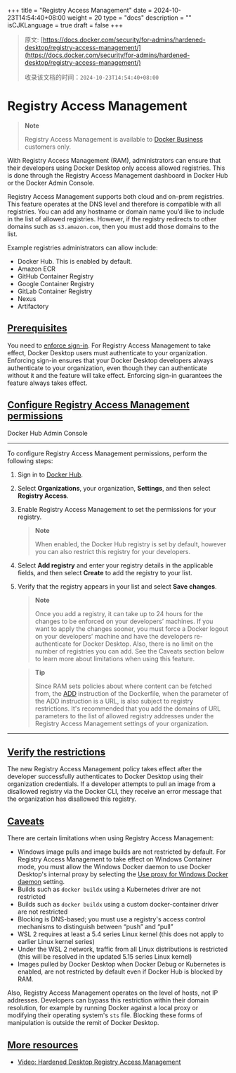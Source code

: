 +++
title = "Registry Access Management"
date = 2024-10-23T14:54:40+08:00
weight = 20
type = "docs"
description = ""
isCJKLanguage = true
draft = false
+++

> 原文: [https://docs.docker.com/security/for-admins/hardened-desktop/registry-access-management/](https://docs.docker.com/security/for-admins/hardened-desktop/registry-access-management/)
>
> 收录该文档的时间：`2024-10-23T14:54:40+08:00`

# Registry Access Management

> **Note**
>
> 
>
> Registry Access Management is available to [Docker Business](https://docs.docker.com/subscription/core-subscription/details/) customers only.

With Registry Access Management (RAM), administrators can ensure that their developers using Docker Desktop only access allowed registries. This is done through the Registry Access Management dashboard in Docker Hub or the Docker Admin Console.

Registry Access Management supports both cloud and on-prem registries. This feature operates at the DNS level and therefore is compatible with all registries. You can add any hostname or domain name you’d like to include in the list of allowed registries. However, if the registry redirects to other domains such as `s3.amazon.com`, then you must add those domains to the list.

Example registries administrators can allow include:

- Docker Hub. This is enabled by default.
- Amazon ECR
- GitHub Container Registry
- Google Container Registry
- GitLab Container Registry
- Nexus
- Artifactory

## [Prerequisites](https://docs.docker.com/security/for-admins/hardened-desktop/registry-access-management/#prerequisites)

You need to [enforce sign-in](https://docs.docker.com/security/for-admins/enforce-sign-in/). For Registry Access Management to take effect, Docker Desktop users must authenticate to your organization. Enforcing sign-in ensures that your Docker Desktop developers always authenticate to your organization, even though they can authenticate without it and the feature will take effect. Enforcing sign-in guarantees the feature always takes effect.

## [Configure Registry Access Management permissions](https://docs.docker.com/security/for-admins/hardened-desktop/registry-access-management/#configure-registry-access-management-permissions)

Docker Hub Admin Console

------

To configure Registry Access Management permissions, perform the following steps:

1. Sign in to [Docker Hub](https://hub.docker.com/).

2. Select **Organizations**, your organization, **Settings**, and then select **Registry Access**.

3. Enable Registry Access Management to set the permissions for your registry.

   > **Note**
   >
   > 
   >
   > When enabled, the Docker Hub registry is set by default, however you can also restrict this registry for your developers.

4. Select **Add registry** and enter your registry details in the applicable fields, and then select **Create** to add the registry to your list.

5. Verify that the registry appears in your list and select **Save changes**.

   > **Note**
   >
   > 
   >
   > Once you add a registry, it can take up to 24 hours for the changes to be enforced on your developers’ machines. If you want to apply the changes sooner, you must force a Docker logout on your developers’ machine and have the developers re-authenticate for Docker Desktop. Also, there is no limit on the number of registries you can add. See the Caveats section below to learn more about limitations when using this feature.

   > **Tip**
   >
   > 
   >
   > Since RAM sets policies about where content can be fetched from, the [ADD](https://docs.docker.com/reference/dockerfile/#add) instruction of the Dockerfile, when the parameter of the ADD instruction is a URL, is also subject to registry restrictions. It's recommended that you add the domains of URL parameters to the list of allowed registry addresses under the Registry Access Management settings of your organization.

------

## [Verify the restrictions](https://docs.docker.com/security/for-admins/hardened-desktop/registry-access-management/#verify-the-restrictions)

The new Registry Access Management policy takes effect after the developer successfully authenticates to Docker Desktop using their organization credentials. If a developer attempts to pull an image from a disallowed registry via the Docker CLI, they receive an error message that the organization has disallowed this registry.

## [Caveats](https://docs.docker.com/security/for-admins/hardened-desktop/registry-access-management/#caveats)

There are certain limitations when using Registry Access Management:

- Windows image pulls and image builds are not restricted by default. For Registry Access Management to take effect on Windows Container mode, you must allow the Windows Docker daemon to use Docker Desktop's internal proxy by selecting the [Use proxy for Windows Docker daemon](https://docs.docker.com/desktop/settings/#proxies) setting.
- Builds such as `docker buildx` using a Kubernetes driver are not restricted
- Builds such as `docker buildx` using a custom docker-container driver are not restricted
- Blocking is DNS-based; you must use a registry's access control mechanisms to distinguish between “push” and “pull”
- WSL 2 requires at least a 5.4 series Linux kernel (this does not apply to earlier Linux kernel series)
- Under the WSL 2 network, traffic from all Linux distributions is restricted (this will be resolved in the updated 5.15 series Linux kernel)
- Images pulled by Docker Desktop when Docker Debug or Kubernetes is enabled, are not restricted by default even if Docker Hub is blocked by RAM.

Also, Registry Access Management operates on the level of hosts, not IP addresses. Developers can bypass this restriction within their domain resolution, for example by running Docker against a local proxy or modifying their operating system's `sts` file. Blocking these forms of manipulation is outside the remit of Docker Desktop.

## [More resources](https://docs.docker.com/security/for-admins/hardened-desktop/registry-access-management/#more-resources)

- [Video: Hardened Desktop Registry Access Management](https://www.youtube.com/watch?v=l9Z6WJdJC9A)

